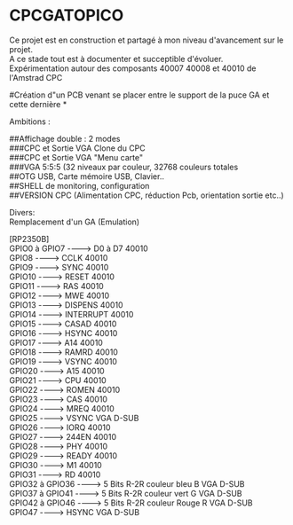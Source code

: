 # CPCGATOPICO

Ce projet est en construction et partagé à mon niveau d'avancement sur le projet.  
A ce stade tout est à documenter et succeptible d'évoluer.  
Expérimentation autour des composants 40007 40008 et 40010 de l'Amstrad CPC  

#Création d"un PCB venant se placer entre le support de la puce GA et cette dernière *  

Ambitions :  

##Affichage double : 2 modes  
###CPC et Sortie VGA Clone du CPC  
###CPC et Sortie VGA "Menu carte"  
###VGA 5:5:5 (32 niveaux par couleur, 32768 couleurs totales  
##OTG USB, Carte mémoire USB, Clavier..  
##SHELL de monitoring, configuration  
##VERSION CPC (Alimentation CPC, réduction Pcb, orientation sortie etc..)  
  
Divers:  
Remplacement d'un GA (Emulation)  
  
[RP2350B]  
  GPIO0 à GPIO7 ----> D0 à D7 40010  
  GPIO8 ----> CCLK 40010  
  GPIO9 ----> SYNC 40010  
  GPIO10 ----> RESET 40010  
  GPIO11 ----> RAS 40010  
  GPIO12 ----> MWE 40010  
  GPIO13 ----> DISPENS 40010  
  GPIO14 ----> INTERRUPT 40010  
  GPIO15 ----> CASAD 40010  
  GPIO16 ----> HSYNC 40010  
  GPIO17 ----> A14 40010  
  GPIO18 ----> RAMRD 40010  
  GPIO19 ----> VSYNC 40010  
  GPIO20 ----> A15 40010  
  GPIO21 ----> CPU 40010  
  GPIO22 ----> ROMEN 40010  
  GPIO23 ----> CAS 40010  
  GPIO24 ----> MREQ 40010  
  GPIO25 ----> VSYNC VGA D-SUB  
  GPIO26 ----> IORQ 40010  
  GPIO27 ----> 244EN 40010  
  GPIO28 ----> PHY 40010  
  GPIO29 ----> READY 40010  
  GPIO30 ----> M1 40010  
  GPIO31 ----> RD 40010  
  GPIO32 à GPIO36 ----> 5 Bits R-2R couleur bleu B VGA D-SUB  
  GPIO37 à GPIO41 ----> 5 Bits R-2R couleur vert G VGA D-SUB  
  GPIO42 à GPIO46 ----> 5 Bits R-2R couleur Rouge R VGA D-SUB  
  GPIO47 ----> HSYNC VGA D-SUB  
  
